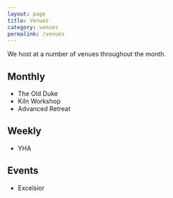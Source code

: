 ```yaml
---
layout: page
title: Venues
category: venues
permalink: /venues
---
```


We host at a number of venues throughout the month.

## Monthly

- The Old Duke
- Kiln Workshop
- Advanced Retreat

## Weekly

- YHA

## Events

- Excelsior
